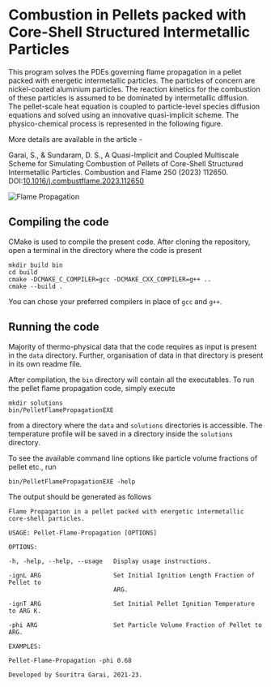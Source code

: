 # Combustion in Pellets packed with Core-Shell Structured Intermetallic Particles

This program solves the PDEs governing flame propagation in a pellet packed with energetic intermetallic particles. The particles of concern are nickel-coated aluminium particles. The reaction kinetics for the combustion of these particles is assumed to be dominated by intermetallic diffusion. The pellet-scale heat equation is coupled to particle-level species diffusion equations and solved using an innovative quasi-implicit scheme. The physico-chemical process is represented in the following figure.

More details are available in the article -

Garai, S., & Sundaram, D. S., A Quasi-Implicit and Coupled Multiscale Scheme for Simulating Combustion of Pellets of Core-Shell Structured Intermetallic Particles. Combustion and Flame 250 (2023) 112650. DOI:[10.1016/j.combustflame.2023.112650](https://doi.org/10.1016/j.combustflame.2023.112650)

![Flame Propagation](https://github.com/Souritra-Garai/combustion-pellet/blob/master/images/Flame%20Propagation.jpg)

## Compiling the code

CMake is used to compile the present code. After cloning the repository, open a terminal in the directory where the code is present
```
mkdir build bin
cd build
cmake -DCMAKE_C_COMPILER=gcc -DCMAKE_CXX_COMPILER=g++ ..
cmake --build .
```
You can chose your preferred compilers in place of `gcc` and `g++`.

## Running the code

Majority of thermo-physical data that the code requires as input is present in the `data` directory. Further, organisation of data in that directory is present in its own readme file.

After compilation, the `bin` directory will contain all the executables. To run the pellet flame propagation code, simply execute
```
mkdir solutions
bin/PelletFlamePropagationEXE
```
from a directory where the `data` and `solutions` directories is accessible. The temperature profile will be saved in a directory inside the `solutions` directory.

To see the available command line options like particle volume fractions of pellet etc., run
```
bin/PelletFlamePropagationEXE -help
```
The output should be generated as follows
```
Flame Propagation in a pellet packed with energetic intermetallic core-shell particles.

USAGE: Pellet-Flame-Propagation [OPTIONS]

OPTIONS:

-h, -help, --help, --usage   Display usage instructions.

-ignL ARG                    Set Initial Ignition Length Fraction of Pellet to
                             ARG.

-ignT ARG                    Set Initial Pellet Ignition Temperature to ARG K.

-phi ARG                     Set Particle Volume Fraction of Pellet to ARG.

EXAMPLES:

Pellet-Flame-Propagation -phi 0.68

Developed by Souritra Garai, 2021-23.
```

